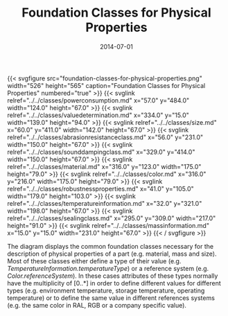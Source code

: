 ﻿---
title: Foundation Classes for Physical Properties
toc: false
type: specs
layout: diagram
date: "2014-07-01"
draft: false
specification: VEC
version: 1.1.1
documentType: "Recommendation"
elementType: Diagram
classes:
  - PowerConsumption
  - ValueDetermination
  - Size
  - AbrasionResistanceClass
  - SoundDampingClass
  - Material
  - Color
  - RobustnessProperties
  - TemperatureInformation
  - SealingClass
  - MassInformation
menu:
  VEC-1.1.1:    
    parent: description-of-components
    identifier: description-of-components/foundation-classes-for-physical-properties
    weight: 1003001 

# Prev/next pager order (if `docs_section_pager` enabled in `params.toml`)
weight: 1003001
---
{{< svgfigure src="foundation-classes-for-physical-properties.png" width="526" height="565" caption="Foundation Classes for Physical Properties" numbered="true" >}}
  {{< svglink relref="../../classes/powerconsumption.md" x="57.0" y="484.0" width="124.0" height="67.0" >}}
  {{< svglink relref="../../classes/valuedetermination.md" x="334.0" y="15.0" width="139.0" height="94.0" >}}
  {{< svglink relref="../../classes/size.md" x="60.0" y="411.0" width="142.0" height="67.0" >}}
  {{< svglink relref="../../classes/abrasionresistanceclass.md" x="56.0" y="231.0" width="150.0" height="67.0" >}}
  {{< svglink relref="../../classes/sounddampingclass.md" x="329.0" y="414.0" width="150.0" height="67.0" >}}
  {{< svglink relref="../../classes/material.md" x="316.0" y="123.0" width="175.0" height="79.0" >}}
  {{< svglink relref="../../classes/color.md" x="316.0" y="216.0" width="175.0" height="79.0" >}}
  {{< svglink relref="../../classes/robustnessproperties.md" x="41.0" y="105.0" width="179.0" height="103.0" >}}
  {{< svglink relref="../../classes/temperatureinformation.md" x="32.0" y="321.0" width="198.0" height="67.0" >}}
  {{< svglink relref="../../classes/sealingclass.md" x="295.0" y="309.0" width="217.0" height="91.0" >}}
  {{< svglink relref="../../classes/massinformation.md" x="15.0" y="15.0" width="231.0" height="67.0" >}}
{{< / svgfigure >}}
<p> The diagram displays the common foundation classes necessary for the description of physical properties of a part (e.g. material, mass and size). Most of these classes either define a type of their value (e.g. <i>TemperatureInformation.temperatureType</i>) or a reference system (e.g. <i>Color.referenceSystem</i>). In these cases attributes of these types normally have the multiplicity of [0..*] in order to define different values for different types (e.g. environment temperature, storage temperature, operating temperature) or to define the same value in different references systems (e.g. the same color in RAL, RGB or a company specific value).      </p>